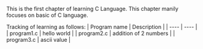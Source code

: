 This is the first chapter of learning C Language.
This chapter manily focuses on basic of C language.

Tracking of learning as follows:
| Program name | Description |
| ---- | ---- |
| program1.c | hello world |
| program2.c | addition of 2 numbers |
| program3.c | ascii value |